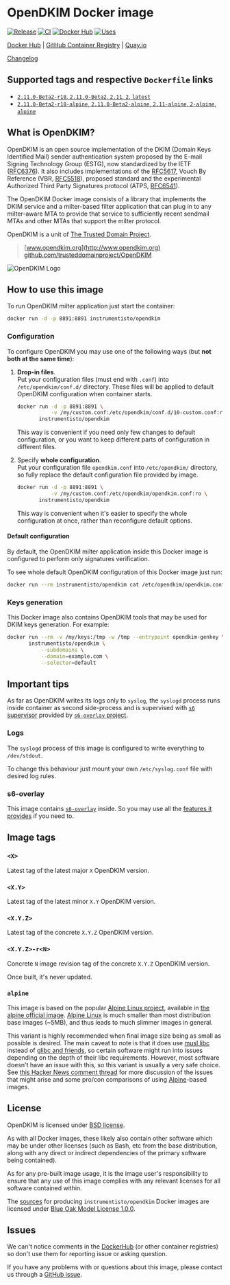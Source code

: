 OpenDKIM Docker image
=====================

[![Release](https://img.shields.io/github/v/release/instrumentisto/opendkim-docker-image "Release")](https://github.com/instrumentisto/opendkim-docker-image/releases)
[![CI](https://github.com/instrumentisto/opendkim-docker-image/workflows/CI/badge.svg?branch=main "CI")](https://github.com/instrumentisto/opendkim-docker-image/actions?query=workflow%3ACI+branch%3Amain)
[![Docker Hub](https://img.shields.io/docker/pulls/instrumentisto/opendkim?label=Docker%20Hub%20pulls "Docker Hub pulls")](https://hub.docker.com/r/instrumentisto/opendkim)
[![Uses](https://img.shields.io/badge/uses-s6--overlay-blue.svg "Uses s6-overlay")](https://github.com/just-containers/s6-overlay)

[Docker Hub](https://hub.docker.com/r/instrumentisto/opendkim)
| [GitHub Container Registry](https://github.com/orgs/instrumentisto/packages/container/package/opendkim)
| [Quay.io](https://quay.io/repository/instrumentisto/opendkim)

[Changelog](https://github.com/instrumentisto/opendkim-docker-image/blob/main/CHANGELOG.md)




## Supported tags and respective `Dockerfile` links

- [`2.11.0-Beta2-r18`, `2.11.0-Beta2`, `2.11`, `2`, `latest`][101]
- [`2.11.0-Beta2-r18-alpine`, `2.11.0-Beta2-alpine`, `2.11-alpine`, `2-alpine`, `alpine`][102]




## What is OpenDKIM?

OpenDKIM is an open source implementation of the DKIM (Domain Keys Identified Mail) sender authentication system proposed by the E-mail Signing Technology Group (ESTG), now standardized by the IETF ([RFC6376][10]). It also includes implementations of the [RFC5617][11], Vouch By Reference (VBR, [RFC5518][12]), proposed standard and the experimental Authorized Third Party Signatures protocol (ATPS, [RFC6541][13]).

The OpenDKIM Docker image consists of a library that implements the DKIM service and a milter-based filter application that can plug in to any milter-aware MTA to provide that service to sufficiently recent sendmail MTAs and other MTAs that support the milter protocol.

OpenDKIM is a unit of [The Trusted Domain Project][16].

> [www.opendkim.org](http://www.opendkim.org)  
> [github.com/trusteddomainproject/OpenDKIM](https://github.com/trusteddomainproject/OpenDKIM)

![OpenDKIM Logo](https://raw.githubusercontent.com/instrumentisto/opendkim-docker-image/main/logo.png)




## How to use this image

To run OpenDKIM milter application just start the container: 
```bash
docker run -d -p 8891:8891 instrumentisto/opendkim
```


### Configuration

To configure OpenDKIM you may use one of the following ways (but __not both at the same time__):

1.  __Drop-in files__.  
    Put your configuration files (must end with `.conf`) into `/etc/opendkim/conf.d/` directory. These files will be applied to default OpenDKIM configuration when container starts.
    
    ```bash
    docker run -d -p 8891:8891 \
               -v /my/custom.conf:/etc/opendkim/conf.d/10-custom.conf:ro \
           instrumentisto/opendkim
    ```
    
    This way is convenient if you need only few changes to default configuration, or you want to keep different parts of configuration in different files.

2.  Specify __whole configuration__.  
    Put your configuration file `opendkim.conf` into `/etc/opendkim/` directory, so fully replace the default configuration file provided by image.
    
    ```bash
    docker run -d -p 8891:8891 \
               -v /my/custom.conf:/etc/opendkim/opendkim.conf:ro \
           instrumentisto/opendkim
    ```
    
    This way is convenient when it's easier to specify the whole configuration at once, rather than reconfigure default options.

#### Default configuration

By default, the OpenDKIM milter application inside this Docker image is configured to perform only signatures verification.

To see whole default OpenDKIM configuration of this Docker image just run:
```bash
docker run --rm instrumentisto/opendkim cat /etc/opendkim/opendkim.conf
```


### Keys generation

This Docker image also contains OpenDKIM tools that may be used for DKIM keys generation. For example:
```bash
docker run --rm -v /my/keys:/tmp -w /tmp --entrypoint opendkim-genkey \
       instrumentisto/opendkim \
           --subdomains \
           --domain=example.com \
           --selector=default
```




## Important tips

As far as OpenDKIM writes its logs only to `syslog`, the `syslogd` process runs inside container as second side-process and is supervised with [`s6` supervisor][20] provided by [`s6-overlay` project][21].


### Logs

The `syslogd` process of this image is configured to write everything to `/dev/stdout`.

To change this behaviour just mount your own `/etc/syslog.conf` file with desired log rules.


### s6-overlay

This image contains [`s6-overlay`][21] inside. So you may use all the [features it provides][22] if you need to.




## Image tags


### `<X>`

Latest tag of the latest major `X` OpenDKIM version.


### `<X.Y>`

Latest tag of the latest minor `X.Y` OpenDKIM version.


### `<X.Y.Z>`

Latest tag of the concrete `X.Y.Z` OpenDKIM version.


### `<X.Y.Z>-r<N>`

Concrete `N` image revision tag of the concrete `X.Y.Z` OpenDKIM version.

Once built, it's never updated.


### `alpine`

This image is based on the popular [Alpine Linux project][1], available in [the alpine official image][2]. [Alpine Linux][1] is much smaller than most distribution base images (~5MB), and thus leads to much slimmer images in general.

This variant is highly recommended when final image size being as small as possible is desired. The main caveat to note is that it does use [musl libc][4] instead of [glibc and friends][5], so certain software might run into issues depending on the depth of their libc requirements. However, most software doesn't have an issue with this, so this variant is usually a very safe choice. See [this Hacker News comment thread][6] for more discussion of the issues that might arise and some pro/con comparisons of using [Alpine][1]-based images.




## License

OpenDKIM is licensed under [BSD license][92].

As with all Docker images, these likely also contain other software which may be under other licenses (such as Bash, etc from the base distribution, along with any direct or indirect dependencies of the primary software being contained).

As for any pre-built image usage, it is the image user's responsibility to ensure that any use of this image complies with any relevant licenses for all software contained within.

The [sources][90] for producing `instrumentisto/opendkim` Docker images are licensed under [Blue Oak Model License 1.0.0][91].




## Issues

We can't notice comments in the [DockerHub] (or other container registries) so don't use them for reporting issue or asking question.

If you have any problems with or questions about this image, please contact us through a [GitHub issue][3].




[DockerHub]: https://hub.docker.com

[1]: http://alpinelinux.org
[2]: https://hub.docker.com/_/alpine
[3]: https://github.com/instrumentisto/opendkim-docker-image/issues
[4]: http://www.musl-libc.org
[5]: http://www.etalabs.net/compare_libcs.html
[6]: https://news.ycombinator.com/item?id=10782897
[10]: http://www.ietf.org/rfc/rfc6376.txt
[11]: http://www.ietf.org/rfc/rfc5617.txt
[12]: http://www.ietf.org/rfc/rfc5518.txt
[13]: http://www.ietf.org/rfc/rfc6541.txt
[16]: http://www.trusteddomain.org
[20]: http://skarnet.org/software/s6/overview.html
[21]: https://github.com/just-containers/s6-overlay
[22]: https://github.com/just-containers/s6-overlay#usage
[90]: https://github.com/instrumentisto/opendkim-docker-image
[91]: https://github.com/instrumentisto/opendkim-docker-image/blob/main/LICENSE.md
[92]: http://www.opendkim.org/license.html
[101]: https://github.com/instrumentisto/opendkim-docker-image/blob/main/debian/Dockerfile
[102]: https://github.com/instrumentisto/opendkim-docker-image/blob/main/alpine/Dockerfile
